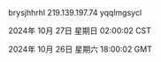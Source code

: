 brysjhhrhl 219.139.197.74 yqqlmgsycl

2024年 10月 27日 星期日 02:00:02 CST

2024年 10月 26日 星期六 18:00:02 GMT

